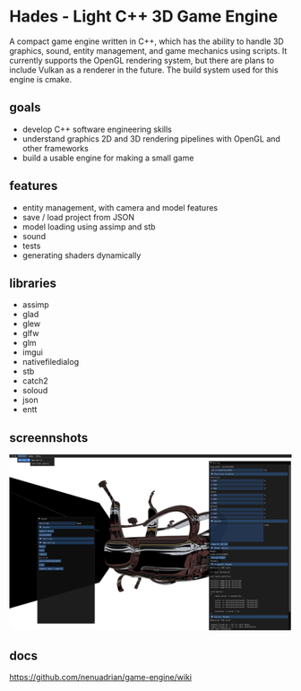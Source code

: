 # Hades - Light C++ 3D Game Engine 

A compact game engine written in C++, which has the ability to handle 3D graphics, sound, entity management, and game mechanics using scripts. It currently supports the OpenGL rendering system, but there are plans to include Vulkan as a renderer in the future. The build system used for this engine is cmake.

## goals
 * develop C++ software engineering skills
 * understand graphics 2D and 3D rendering pipelines with OpenGL and other frameworks
 * build a usable engine for making a small game 

## features

 * entity management, with camera and model features
 * save / load project from JSON
 * model loading using assimp and stb
 * sound 
 * tests 
 * generating shaders dynamically

## libraries

 * assimp
 * glad
 * glew
 * glfw
 * glm
 * imgui
 * nativefiledialog
 * stb
 * catch2
 * soloud
 * json
 * entt

## screennshots

![Screen](docs/screen.jpg)

## docs 

https://github.com/nenuadrian/game-engine/wiki

